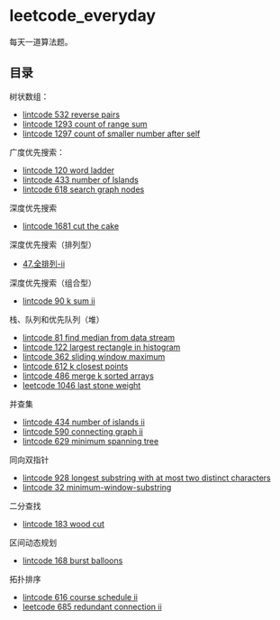 # leetcode_everyday
每天一道算法题。

## 目录

树状数组：
- [lintcode 532 reverse pairs](2020-08-26/532%20reverse-pairs.md)
- [lintcode 1293 count of range sum](2020-08-27/1293%20count-of-range-sum.md)
- [lintcode 1297 count of smaller number after self](2020-08-28/1297%20count%20of%20smaller%20numbers%20after%20self.md)

广度优先搜索：
- [lintcode 120 word ladder](2020-08-29/120%20word-ladder.md)
- [lintcode 433 number of lslands](2020-08-30/433%20number%20of%20islands.md)
- [lintcode 618 search graph nodes](2020-09-01/618%20search%20graph%20nodes.md)

深度优先搜索
- [lintcode 1681 cut the cake](2020-09-15/1681%20cut%20the%20cake.md)

深度优先搜索（排列型）
- [47.全排列-ii](2020-09-18/47.全排列-ii.md)

深度优先搜索（组合型）
- [lintcode 90 k sum ii](2020-09-02/90%20k%20sum%20ii.md)

栈、队列和优先队列（堆）
- [lintcode 81 find median from data stream](2020-09-03/81%20find%20median%20from%20data%20stream.md)
- [lintcode 122 largest rectangle in histogram](2020-09-05/122%20largest%20rectangle%20in%20histogram.md)
- [lintcode 362 sliding window maximum](2020-09-09/362%20sliding%20window%20maximum.md)
- [lintcode 612 k closest points](2020-09-10/612%20k%20closest%20points.md)
- [lintcode 486 merge k sorted arrays](2020-09-12/486%20merge%20k%20sorted%20arrays.md)
- [leetcode 1046 last stone weight](2020-09-16/1046%20last%20stone%20weight.md)

并查集
- [lintcode 434 number of islands ii](2020-09-04/434%20number%20of%20islands%20ii.md)
- [lintcode 590 connecting graph ii](2020-09-06/590%20connecting%20graph%20ii.md)
- [lintcode 629 minimum spanning tree](2020-09-13/629%20minimum%20spanning%20tree.md)

同向双指针
- [lintcode 928 longest substring with at most two distinct characters](2020-09-07/928%20longest%20substring%20with%20at%20most%20two%20distinct%20characters.md)
- [lintcode 32 minimum-window-substring](2020-09-14/32%20minimum-window-substring.md)

二分查找
- [lintcode 183 wood cut](2020-09-08/183%20wood%20cut.md)

区间动态规划
- [lintcode 168 burst balloons](2020-09-11/168%20burst%20balloons.md)

拓扑排序
- [lintcode 616 course schedule ii](2020-08-31/616%20course%20schedule%20ii.md)
- [leetcode 685 redundant connection ii](2020-09-17/685%20redundant-connection-ii.md)